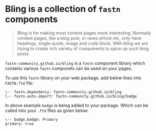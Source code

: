 # Bling is a collection of `fastn` components

> Bling is for making most content pages more interesting. Normally content pages, like a blog post, or news article etc, only have headings, single quote, image and code block. With bling we are trying to create rich variety of components to spice up such blog posts.

`fastn-community.github.io/bling` is a `fastn` component library which contains various `fastn` 
componets can be used on your pages. 

To use this `fastn` library on your web package, add below lines into `FASTN.ftd` file:
```ftd
\-- fastn.dependency: fastn-community.github.io/bling
\-- fastn.auto-import: fastn-community.github.io/bling/badge
```

In above example `badge` is being added to your package. Which can be called into your `.ftd` files as given below:

```ftd
\-- badge.badge: Primary
primary: true
```
